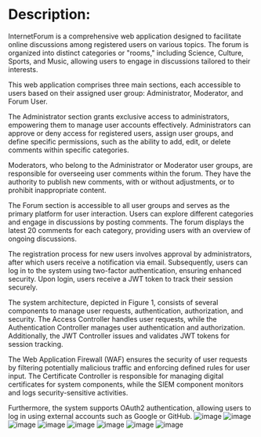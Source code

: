 <h1>Description:</h1>
InternetForum is a comprehensive web application designed to facilitate online discussions among registered users on various topics. The forum is organized into distinct categories or "rooms," including Science, Culture, Sports, and Music, allowing users to engage in discussions tailored to their interests.

This web application comprises three main sections, each accessible to users based on their assigned user group: Administrator, Moderator, and Forum User.

The Administrator section grants exclusive access to administrators, empowering them to manage user accounts effectively. Administrators can approve or deny access for registered users, assign user groups, and define specific permissions, such as the ability to add, edit, or delete comments within specific categories.

Moderators, who belong to the Administrator or Moderator user groups, are responsible for overseeing user comments within the forum. They have the authority to publish new comments, with or without adjustments, or to prohibit inappropriate content.

The Forum section is accessible to all user groups and serves as the primary platform for user interaction. Users can explore different categories and engage in discussions by posting comments. The forum displays the latest 20 comments for each category, providing users with an overview of ongoing discussions.

The registration process for new users involves approval by administrators, after which users receive a notification via email. Subsequently, users can log in to the system using two-factor authentication, ensuring enhanced security. Upon login, users receive a JWT token to track their session securely.

The system architecture, depicted in Figure 1, consists of several components to manage user requests, authentication, authorization, and security. The Access Controller handles user requests, while the Authentication Controller manages user authentication and authorization. Additionally, the JWT Controller issues and validates JWT tokens for session tracking.

The Web Application Firewall (WAF) ensures the security of user requests by filtering potentially malicious traffic and enforcing defined rules for user input. The Certificate Controller is responsible for managing digital certificates for system components, while the SIEM component monitors and logs security-sensitive activities.

Furthermore, the system supports OAuth2 authentication, allowing users to log in using external accounts such as Google or GitHub.
![image](https://github.com/Nemanja1105/SigurnostFrontend/assets/93669392/45ba4329-d565-46d8-b486-4ee1ffbe7bba)
![image](https://github.com/Nemanja1105/SigurnostFrontend/assets/93669392/e89fb579-bdc6-4d24-ae7f-23d4ce541119)
![image](https://github.com/Nemanja1105/SigurnostFrontend/assets/93669392/486e1404-2dc5-4c8b-9290-ece9e730ed4b)
![image](https://github.com/Nemanja1105/SigurnostFrontend/assets/93669392/72a787cd-8893-41f3-829d-1da9e08de64a)
![image](https://github.com/Nemanja1105/SigurnostFrontend/assets/93669392/6dea3f84-88d8-40b3-a7e5-fb56a60c6065)
![image](https://github.com/Nemanja1105/SigurnostFrontend/assets/93669392/1beebca7-2744-44fa-aaef-6e4383c63454)
![image](https://github.com/Nemanja1105/SigurnostFrontend/assets/93669392/0b9b7280-fd6a-46c5-b958-c7dec87fa556)
![image](https://github.com/Nemanja1105/SigurnostFrontend/assets/93669392/63c3d9c3-8c36-4fef-acf6-52ac8a96dc44)







